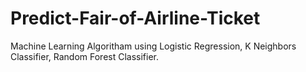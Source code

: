 # Predict-Fair-of-Airline-Ticket

Machine Learning Algoritham using Logistic Regression, K Neighbors Classifier, Random Forest Classifier.
